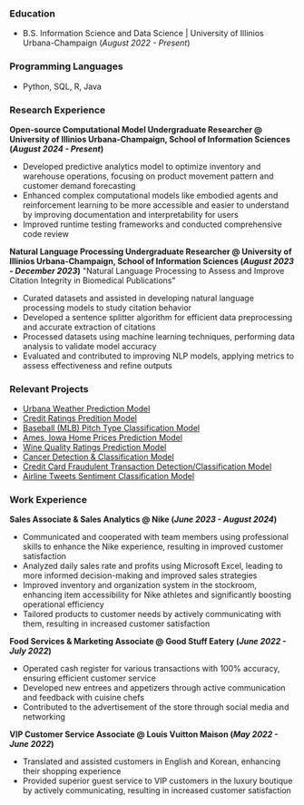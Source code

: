 ### Education
-  B.S. Information Science and Data Science | University of Illinios Urbana-Champaign (_August 2022 - Present_)

### Programming Languages
 - Python, SQL, R, Java

### Research Experience
**Open-source Computational Model Undergraduate Researcher @ University of Illinios Urbana-Champaign, School of Information Sciences (_August 2024 - Present_)**
- Developed predictive analytics model to optimize inventory and warehouse operations, focusing on product movement pattern and customer demand forecasting
- Enhanced complex computational models like embodied agents and reinforcement learning to be more accessible and easier to understand by improving documentation and interpretability for users
- Improved runtime testing frameworks and conducted comprehensive code review

**Natural Language Processing Undergraduate Researcher @ University of Illinios Urbana-Champaign, School of Information Sciences (_August 2023 - December 2023_)**
"Natural Language Processing to Assess and Improve Citation Integrity in Biomedical Publications"
- Curated datasets and assisted in developing natural language processing models to study citation behavior 
- Developed a sentence splitter algorithm for efficient data preprocessing and accurate extraction of citations
- Processed datasets using machine learning techniques, performing data analysis to validate model accuracy
- Evaluated and contributed to improving NLP models, applying metrics to assess effectiveness and refine outputs

### Relevant Projects
- [Urbana Weather Prediction Model](https://github.com/alexkim0629/UrbanaWeather/blob/main/urbana-weather.ipynb)
- [Credit Ratings Predition Model](https://github.com/alexkim0629/UrbanaWeather/blob/main/credit-rating.ipynb)
- [Baseball (MLB) Pitch Type Classification Model](https://github.com/alexkim0629/Projects/blob/main/pitch-classification.ipynb)
- [Ames, Iowa Home Prices Prediction Model](https://github.com/alexkim0629/Projects/blob/main/ames-home.ipynb)
- [Wine Quality Ratings Prediction Model](https://github.com/alexkim0629/Projects/blob/main/wine-quality.ipynb)
- [Cancer Detection & Classification Model](https://github.com/alexkim0629/Projects/blob/main/gene-expression.ipynb)
- [Credit Card Fraudulent Transaction Detection/Classification Model](https://github.com/alexkim0629/Projects/blob/main/credit-fraud.ipynb)
- [Airline Tweets Sentiment Classification Model](https://github.com/alexkim0629/Projects/blob/main/airline-sentiment.ipynb)

### Work Experience 
**Sales Associate & Sales Analytics @ Nike (_June 2023 - August 2024_)**
- Communicated and cooperated with team members using professional skills to enhance the Nike experience, resulting in improved customer satisfaction
- Analyzed daily sales rate and profits using Microsoft Excel, leading to more informed decision-making and improved sales strategies
- Improved inventory and organization system in the stockroom, enhancing item accessibility for Nike athletes and significantly boosting operational efficiency
- Tailored products to customer needs by actively communicating with them, resulting in increased customer satisfaction

**Food Services & Marketing Associate @ Good Stuff Eatery (_June 2022 - July 2022_)**
- Operated cash register for various transactions with 100% accuracy, ensuring efficient customer service
- Developed new entrees and appetizers through active communication and feedback with cuisine chefs
- Contributed to the advertisement of the store through social media and networking

**VIP Customer Service Associate @ Louis Vuitton Maison (_May 2022 - June 2022_)**
- Translated and assisted customers in English and Korean, enhancing their shopping experience
- Provided superior guest service to VIP customers in the luxury boutique by actively communicating, resulting in increased customer satisfaction


